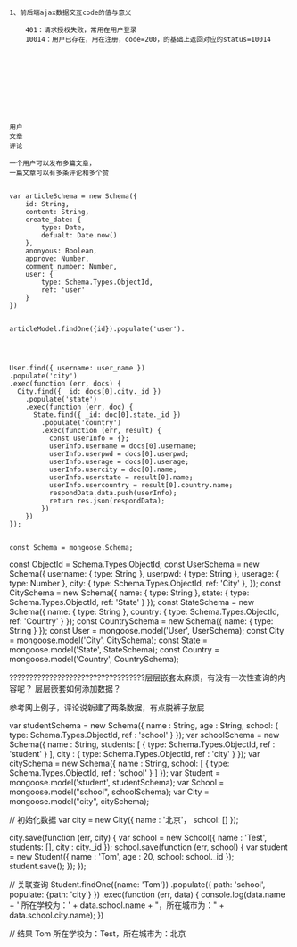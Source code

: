

    1、前后端ajax数据交互code的值与意义

        401：请求授权失败，常用在用户登录
        10014：用户已存在，用在注册，code=200，的基础上返回对应的status=10014










    用户
    文章
    评论

    一个用户可以发布多篇文章，
    一篇文章可以有多条评论和多个赞 

    
    var articleSchema = new Schema({
        id: String,
        content: String,
        create_date: {
            type: Date,
            defualt: Date.now()
        },
        anonyous: Boolean,
        approve: Number,
        comment_number: Number,
        user: {
            type: Schema.Types.ObjectId,
            ref: 'user'
        }
    })


    articleModel.findOne({id}).populate('user').




    User.find({ username: user_name })
    .populate('city')
    .exec(function (err, docs) {
      City.find({ _id: docs[0].city._id })
        .populate('state')
        .exec(function (err, doc) {
          State.find({ _id: doc[0].state._id })
            .populate('country')
            .exec(function (err, result) {
              const userInfo = {};
              userInfo.username = docs[0].username;
              userInfo.userpwd = docs[0].userpwd;
              userInfo.userage = docs[0].userage;
              userInfo.usercity = doc[0].name;
              userInfo.userstate = result[0].name;
              userInfo.usercountry = result[0].country.name;
              respondData.data.push(userInfo);
              return res.json(respondData);
            })
        })
    });
    

    const Schema = mongoose.Schema;
  const ObjectId = Schema.Types.ObjectId;
  const UserSchema = new Schema({
    username: { type: String },
    userpwd: { type: String },
    userage: { type: Number },
    city: { type: Schema.Types.ObjectId, ref: 'City' },
  });
  const CitySchema = new Schema({
    name: { type: String },
    state: { type: Schema.Types.ObjectId, ref: 'State' }
  });
  const StateSchema = new Schema({
    name: { type: String },
    country: { type: Schema.Types.ObjectId, ref: 'Country' }
  });
  const CountrySchema = new Schema({
    name: { type: String }
  });
  const User = mongoose.model('User', UserSchema);
  const City = mongoose.model('City', CitySchema);
  const State = mongoose.model('State', StateSchema);
  const Country = mongoose.model('Country', CountrySchema);





  ??????????????????????????????????层层嵌套太麻烦，有没有一次性查询的内容呢？
  层层嵌套如何添加数据？
    



参考网上例子，评论说新建了两条数据，有点脱裤子放屁

var studentSchema = new Schema({
    name  : String,
    age   : String,
    school: {
        type: Schema.Types.ObjectId,
        ref : 'school'
    }
});
var schoolSchema = new Schema({
    name    : String,
    students: [
        {
            type: Schema.Types.ObjectId,
            ref : 'student'
        }
    ],
    city    : {
        type: Schema.Types.ObjectId,
        ref : 'city'
    }
});
var citySchema = new Schema({
    name  : String,
    school: [
        {
            type: Schema.Types.ObjectId,
            ref : 'school'
        }
    ]
});
var Student = mongoose.model('student', studentSchema);
var School = mongoose.model("school", schoolSchema);
var City = mongoose.model("city", citySchema);


// 初始化数据
var city = new City({
    name  : '北京'，
    school: []
});

city.save(function (err, city) {
    var school = new School({
        name    : 'Test',
        students: [],
        city    : city._id
    });
    school.save(function (err, school) {
        var student = new Student({
            name  : 'Tom',
            age   : 20,
            school: school._id
        });
        student.save();
    });
});

// 关联查询
Student.findOne({name: 'Tom'})
       .populate({
           path: 'school',
           populate: {path: 'city'}
       })
       .exec(function (err, data) {
          console.log(data.name + ' 所在学校为：' + data.school.name + "，所在城市为：" + data.school.city.name);
})

// 结果
Tom 所在学校为：Test，所在城市为：北京



































